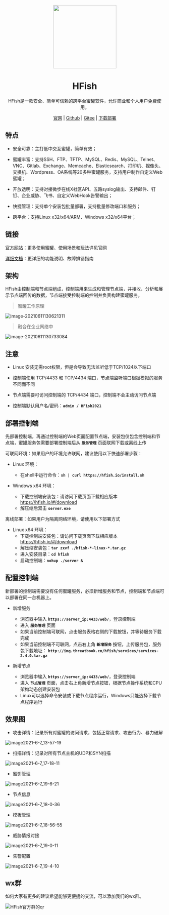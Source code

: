 <p align="center">
  <a href="https://hfish.io/" target="_blank">
    <img width="200" src="images/logo.png">
  </a>
</p>


<h1 align="center">HFish </h1>
<p align="center">HFish是一款安全、简单可信赖的跨平台蜜罐软件，允许商业和个人用户免费使用。</p>

<p  align="center">
<a href="https://hfish.io/docs/#/" target="_bank">官网</a>
<span>|</span>
<a href="https://github.com/hacklcx/HFish" target="_bank">Github</a>
<span>|</span>
<a href="https://gitee.com/lauix/HFish" target="_bank">Gitee</a>
<span>|</span>
<a href="https://hfish.io/docs/#/download" target="_bank">下载部署</a>
</p>

## 特点

+ 安全可靠：主打低中交互蜜罐，简单有效；

+ 蜜罐丰富：支持SSH、FTP、TFTP、MySQL、Redis、MySQL、Telnet、VNC、Gitlab、Exchange、Memcache、Elasticsearch、打印机、视像头、交换机、Wordpress、OA系统等20多种蜜罐服务，支持用户制作自定义Web蜜罐；

+ 开放透明：支持对接微步在线X社区API、五路syslog输出、支持邮件、钉钉、企业威胁、飞书、自定义WebHook告警输出；
+ 快捷管理：支持单个安装包批量部署，支持批量修改端口和服务；

+ 跨平台：支持Linux x32/x64/ARM、Windows x32/x64平台；



## 链接

[官方网站](https://hfish.io/)：更多使用蜜罐、使用场景和玩法详见官网

[详细文档](https://hfish.io/docs/#/)：更详细的功能说明、故障排错指南



## 架构

HFish由控制端和节点端组成，控制端用来生成和管理节点端，并接收、分析和展示节点端回传的数据，节点端接受控制端的控制并负责构建蜜罐服务。

> 蜜罐工作原理

![image-20210611130621311](images/20210611130622.png)





> 融合在企业网络中

![image-20210611130733084](images/20210611130734.png)

## 注意

+ Linux 安装无需root权限，但是会导致无法监听低于TCP/1024以下端口

+ 控制端使用 TCP/4433 和 TCP/4434 端口，节点端监听端口根据模拟的服务不同而不同

+ 节点端需要可访问控制端的 TCP/4434 端口，控制端不会主动访问节点端

+ 控制端默认用户名/密码：**`admin / HFish2021`**



## 部署控制端

先部署控制端，再通过控制端的Web页面配置节点端，安装包仅包含控制端和节点端，蜜罐服务包需要部署控制端后从 **`服务管理`** 页面联网下载或离线上传



可联网环境：如果用户的环境允许联网，建议使用以下快速部署步骤：

+ Linux 环境：
  + 在shell中运行命令：**`sh | curl https://hfish.io/install.sh`**

+ Windows x64 环境：
  + 下载控制端安装包：请访问下载页面下载相应版本 https://hfish.io/#/download
  + 解压缩后双击 **`server.exe`**

离线部署：如果用户为隔离网络环境，请使用以下部署方式

+ Linux x64 环境：
  + 下载控制端安装包：请访问下载页面下载相应版本 https://hfish.io/#/download
  + 解压缩安装包：**`tar zxvf ./hfish-*-linux-*.tar.gz`**
  + 进入安装目录：**`cd hfish`**
  + 启动控制端：**`nohup ./server &`**



## 配置控制端

新部署的控制端需要没有任何蜜罐服务，必须新增服务和节点，控制端和节点端可以部署在同一台机器上。



+ 新增服务
  + 浏览器中输入 **`https://server_ip:4433/web/`**，登录控制端
  + 进入 **`服务管理`** 页面
  + 如果当前控制端可联网，点击服务表格右侧的下载按钮，并等待服务下载完成
  + 如果当前控制端不可联网，点击右上角 **`新增服务`** 按钮，上传服务包，服务包下载地址： **`http://img.threatbook.cn/hfish/services/services-2.4.0.tar.gz`**



+ 新增节点
  + 浏览器中输入 **`https://server_ip:4433/web/`**，登录控制端
  + 进入 **`节点管理`** 页面，点击右上角新增节点按钮，根据节点操作系统和CPU架构动态创建安装包
  + Linux可以选择命令安装或下载节点程序运行，Windows只能选择下载节点程序运行



## 效果图

+ 攻击详情：记录所有对蜜罐的访问请求，包括正常请求、攻击行为、暴力破解

![image2021-6-7_13-57-19](images/20210611114902.png)



+ 扫描详情：记录对所有节点主机的UDP和SYN扫描

![image2021-6-7_17-18-11](images/20210611114934.png)

+ 蜜饵管理

![image2021-6-7_19-6-21](images/20210611115053.png)

+ 节点信息

![image2021-6-7_18-0-36](images/20210611115118.png)

+ 模板管理

![image2021-6-7_18-56-55](images/20210611115140.png)



+ 威胁情报对接

![image2021-6-7_19-0-11](images/20210611115158.png)

+ 告警配置

![image2021-6-7_19-4-10](images/20210611115224.png)

## wx群

如何大家有更多的建议希望能够更便捷的交流，可以添加我们的wx群。



![HFish官方群的qr](images/20210611115258.png)